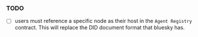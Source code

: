 ### TODO
- [ ] users must reference a specific node as their host in the `Agent Registry` contract. This will replace the DID document format that bluesky has.